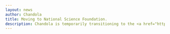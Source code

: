 ```yaml
---
layout: news 
author: Chandola
title: Moving to National Science Foundation. 
description: Chandola is temporarily transitioning to the <a href="https://www.nsf.gov">National Science Foundation</a>, as a Program Director, starting September 27th, 2021 for the next two years. He will be on a temporary leave from UB until then. See <a href="https://www.nsf.gov/div/index.jsp?div=OAC">here</a> for more details about the division at NSF that he will be part of.
---
```


